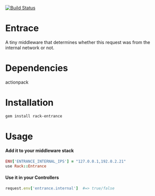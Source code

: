 [![Build Status](https://travis-ci.org/bukowskis/rack-entrance.png)](https://travis-ci.org/bukowskis/rack-entrance)

# Entrace

A tiny middleware that determines whether this request was from the internal network or not.

# Dependencies

actionpack

# Installation

```bash
gem install rack-entrance
````

# Usage

#### Add it to your middleware stack

```ruby
ENV['ENTRANCE_INTERNAL_IPS'] = "127.0.0.1,192.0.2.21"
use Rack::Entrance
````

#### Use it in your Controllers 

```ruby
request.env['entrance.internal']  #=> true/false
```
